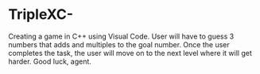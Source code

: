 # TripleXC-
Creating a game in C++ using Visual Code. User will have to guess 3 numbers that adds and multiples to the goal number. Once the user completes the task, the user will move on to the next level where it will get harder. Good luck, agent.
